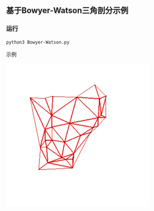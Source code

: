 ## 基于Bowyer-Watson三角剖分示例
### 运行
```bash
python3 Bowyer-Watson.py
```
示例

![image](./example/sample.gif)